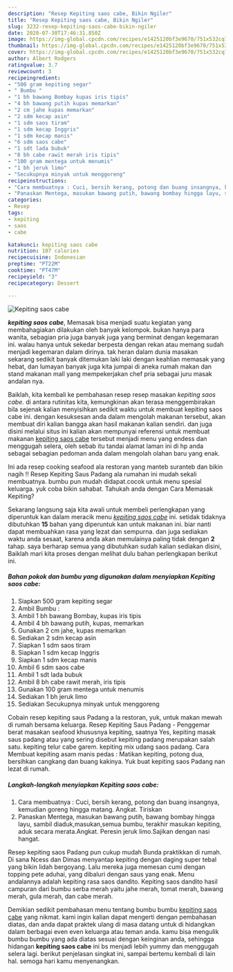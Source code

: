 ```yaml
---
description: "Resep Kepiting saos cabe, Bikin Ngiler"
title: "Resep Kepiting saos cabe, Bikin Ngiler"
slug: 3232-resep-kepiting-saos-cabe-bikin-ngiler
date: 2020-07-30T17:46:31.850Z
image: https://img-global.cpcdn.com/recipes/e1425120bf3e9670/751x532cq70/kepiting-saos-cabe-foto-resep-utama.jpg
thumbnail: https://img-global.cpcdn.com/recipes/e1425120bf3e9670/751x532cq70/kepiting-saos-cabe-foto-resep-utama.jpg
cover: https://img-global.cpcdn.com/recipes/e1425120bf3e9670/751x532cq70/kepiting-saos-cabe-foto-resep-utama.jpg
author: Albert Rodgers
ratingvalue: 3.7
reviewcount: 3
recipeingredient:
- "500 gram kepiting segar"
- " Bumbu "
- "1 bh bawang Bombay kupas iris tipis"
- "4 bh bawang putih kupas memarkan"
- "2 cm jahe kupas memarkan"
- "2 sdm kecap asin"
- "1 sdm saos tiram"
- "1 sdm kecap Inggris"
- "1 sdm kecap manis"
- "6 sdm saos cabe"
- "1 sdt lada bubuk"
- "8 bh cabe rawit merah iris tipis"
- "100 gram mentega untuk menumis"
- "1 bh jeruk limo"
- "Secukupnya minyak untuk menggoreng"
recipeinstructions:
- "Cara membuatnya : Cuci, bersih kerang, potong dan buang insangnya, kemudian goreng hingga matang. Angkat. Tiriskan"
- "Panaskan Mentega, masukan bawang putih, bawang bombay hingga layu, sambil diaduk,masukan,semua bumbu, terakhir masukan kepiting, aduk secara merata.Angkat. Peresin jeruk limo.Sajikan dengan nasi hangat."
categories:
- Resep
tags:
- kepiting
- saos
- cabe

katakunci: kepiting saos cabe 
nutrition: 107 calories
recipecuisine: Indonesian
preptime: "PT22M"
cooktime: "PT47M"
recipeyield: "3"
recipecategory: Dessert

---
```



![Kepiting saos cabe](https://img-global.cpcdn.com/recipes/e1425120bf3e9670/751x532cq70/kepiting-saos-cabe-foto-resep-utama.jpg)

<b><i>kepiting saos cabe</i></b>, Memasak bisa menjadi suatu kegiatan yang membahagiakan dilakukan oleh banyak kelompok. bukan hanya para wanita, sebagian pria juga banyak juga yang berminat dengan kegemaran ini. walau hanya untuk sekedar berpesta dengan rekan atau memang sudah menjadi kegemaran dalam dirinya. tak heran dalam dunia masakan sekarang sedikit banyak ditemukan laki laki dengan keahlian memasak yang hebat, dan lumayan banyak juga kita jumpai di aneka rumah makan dan stand makanan mall yang mempekerjakan chef pria sebagai juru masak andalan nya.

Baiklah, kita kembali ke pembahasan resep resep masakan <i>kepiting saos cabe</i>. di antara rutinitas kita, kemungkinan akan terasa menggembirakan bila sejenak kalian menyisihkan sedikit waktu untuk membuat kepiting saos cabe ini. dengan kesuksesan anda dalam mengolah makanan tersebut, akan membuat diri kalian bangga akan hasil makanan kalian sendiri. dan juga disini melalui situs ini kalian akan mempunyai referensi untuk membuat makanan <u>kepiting saos cabe</u> tersebut menjadi menu yang endess dan menggugah selera, oleh sebab itu tandai alamat laman ini di hp anda sebagai sebagian pedoman anda dalam mengolah olahan baru yang enak.

Ini ada resep cooking seafood ala restoran yang manteb suranteb dan bikin nagih !! Resep Kepiting Saus Padang ala rumahan ini mudah sekali membuatnya. bumbu pun mudah didapat.cocok untuk menu spesial keluarga. yuk coba bikin sahabat. Tahukah anda dengan Cara Memasak Kepiting?


Sekarang langsung saja kita awali untuk membeli perlengkapan yang diperuntuk kan dalam meracik menu <u><i>kepiting saos cabe</i></u> ini. setidak tidaknya dibutuhkan <b>15</b> bahan yang diperuntuk kan untuk makanan ini. biar nanti dapat membuahkan rasa yang lezat dan sempurna. dan juga sediakan waktu anda sesaat, karena anda akan memulainya paling tidak dengan <b>2</b> tahap. saya berharap semua yang dibutuhkan sudah kalian sediakan disini, Baiklah mari kita proses dengan melihat dulu bahan perlengkapan berikut ini.

<!--inarticleads1-->

##### Bahan pokok dan bumbu yang digunakan dalam menyiapkan Kepiting saos cabe:

1. Siapkan 500 gram kepiting segar
1. Ambil  Bumbu :
1. Ambil 1 bh bawang Bombay, kupas iris tipis
1. Ambil 4 bh bawang putih, kupas, memarkan
1. Gunakan 2 cm jahe, kupas memarkan
1. Sediakan 2 sdm kecap asin
1. Siapkan 1 sdm saos tiram
1. Siapkan 1 sdm kecap Inggris
1. Siapkan 1 sdm kecap manis
1. Ambil 6 sdm saos cabe
1. Ambil 1 sdt lada bubuk
1. Ambil 8 bh cabe rawit merah, iris tipis
1. Gunakan 100 gram mentega untuk menumis
1. Sediakan 1 bh jeruk limo
1. Sediakan Secukupnya minyak untuk menggoreng


Cobain resep kepiting saus Padang a la restoran, yuk, untuk makan mewah di rumah bersama keluarga. Resep Kepiting Saus Padang - Penggemar berat masakan seafood khususnya kepiting, saatnya Yes, kepiting masak saus padang atau yang sering disebut kepiting padang merupakan salah satu. kepiting telur cabe garem. kepiting mix udang saos padang. Cara Membuat kepiting asam manis pedas : Matikan kepiting, potong dua, bersihkan cangkang dan buang kakinya. Yuk buat kepiting saos Padang nan lezat di rumah. 

<!--inarticleads2-->

##### Langkah-langkah menyiapkan Kepiting saos cabe:

1. Cara membuatnya : Cuci, bersih kerang, potong dan buang insangnya, kemudian goreng hingga matang. Angkat. Tiriskan
1. Panaskan Mentega, masukan bawang putih, bawang bombay hingga layu, sambil diaduk,masukan,semua bumbu, terakhir masukan kepiting, aduk secara merata.Angkat. Peresin jeruk limo.Sajikan dengan nasi hangat.


Resep kepiting saos Padang pun cukup mudah Bunda praktikkan di rumah. Di sana Ncess dan Dimas menyantap kepiting dengan daging super tebal yang bikin lidah bergoyang. Lalu mereka juga memesan cumi dengan topping pete aduhai, yang dibaluri dengan saus yang enak. Menu andalannya adalah kepiting rasa saos dandito. Kepiting saos dandito hasil campuran dari bumbu serba merah yaitu jahe merah, tomat merah, bawang merah, gula merah, dan cabe merah. 

Demikian sedikit pembahasan menu tentang bumbu bumbu <u>kepiting saos cabe</u> yang nikmat. kami ingin kalian dapat mengerti dengan pembahasan diatas, dan anda dapat praktek ulang di masa datang untuk di hidangkan dalam berbagai even even keluarga atau teman anda. kamu bisa mengulik bumbu bumbu yang ada diatas sesuai dengan keinginan anda, sehingga hidangan <b>kepiting saos cabe</b> ini bs menjadi lebih yummy dan menggugah selera lagi. berikut penjelasan singkat ini, sampai bertemu kembali di lain hal. semoga hari kamu menyenangkan.
